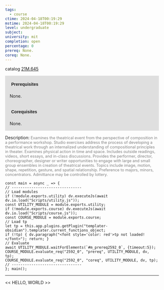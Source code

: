 ```yaml
---
tags:
  - course
ctime: 2024-04-18T00:19:29
mstime: 2024-04-18T00:19:29
level: undergraduate
subject: 
university: mit
completion: open
percentage: 0
prereq: None.
coreq: None.
---
```


catalog [21M.645](http://student.mit.edu/catalog/m21Mb.html#21M.645)

<span style="display: block; padding: 15px; background-color: rgb(100, 100, 100, 0.2);"><font id="m_prereq2592_0" style="display: block; font-family: Arial, sans-serif; font-weight: bold; padding: 5px">Prerequisites</font><br><span id="prereq2592_0">None.</span></span>
<span style="display: block; padding: 15px; background-color: rgb(100, 100, 100, 0.2);"><font id="m_coreq2592_0" style="display: block; font-family: Arial, sans-serif; font-weight: bold; padding: 5px">Corequisites</font><br><span id="coreq2592_0">None.</span></span>

<font style="">Description:</font>
<font style="color: grey; font-size: 0.8rem;">Examines the theatrical event from the perspective of composition in a performance workshop. Studio exercises address the process of developing a theatrical work through an internalized understanding of compositional principles in theater. Examines physical action in time and space. Includes outside readings, videos, short essays, and in-class discussions. Provides the performer, director, choreographer, designer or writer opportunities to engage with large and small group ensembles in creation of theatrical events. Topics include image, motion, shape, repetition, gesture, and spatial relationship. Preference to majors, minors, concentrators. Admittance may be controlled by lottery.</font>

```dataviewjs
const main = async _ => {
// --------------------------------
// Load modules
if (!module.exports.utility) dv.executeJs(await dv.io.load("Scripts/utility.js"));
const UTILITY_MODULE = module.exports.utility;
if (!module.exports.course) dv.executeJs(await dv.io.load("Scripts/course.js"));
const COURSE_MODULE = module.exports.course;
// Load tp
let tp = this.app.plugins.getPlugin("templater-obsidian").templater.current_functions_object;
if (!tp) { dv.paragraph("<font style='color: red'>tp not loaded!</font>"); return; }
// Evaluate
await UTILITY_MODULE.waitForElements(`#m_prereq2592_0`, {timeout:5});
COURSE_MODULE.evaluate_req("2592_0", "prereq", UTILITY_MODULE, dv, tp);
COURSE_MODULE.evaluate_req("2592_0", "coreq", UTILITY_MODULE, dv, tp);
// --------------------------------
}; main();
```

---

<< HELLO, WORLD >>

